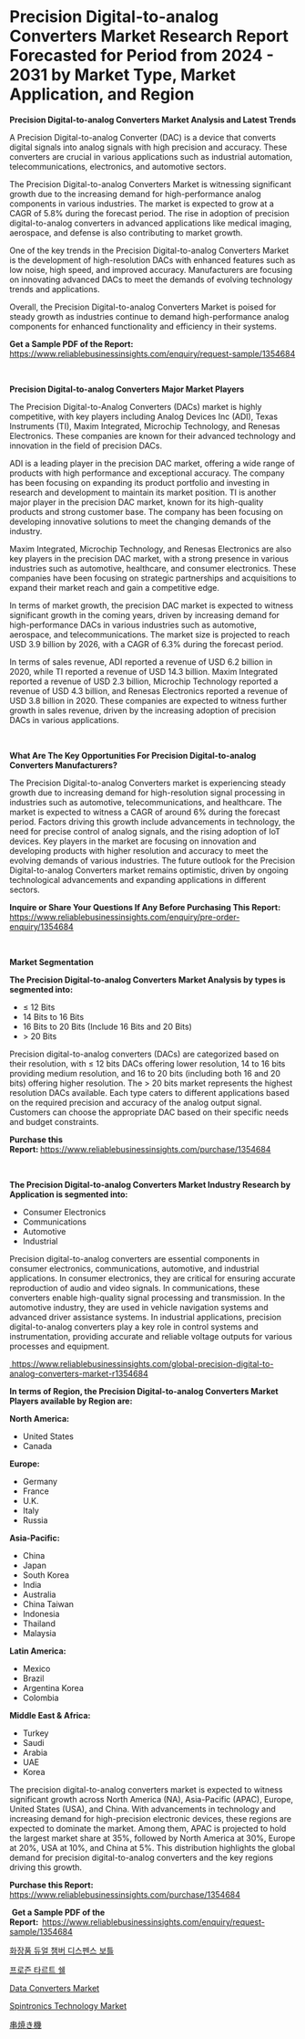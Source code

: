 <p><h1>Precision Digital-to-analog Converters Market Research Report Forecasted for Period from 2024 -  2031 by Market Type, Market Application, and Region</h1></p><p><strong>Precision Digital-to-analog Converters Market Analysis and Latest Trends</strong></p>
<p><p>A Precision Digital-to-analog Converter (DAC) is a device that converts digital signals into analog signals with high precision and accuracy. These converters are crucial in various applications such as industrial automation, telecommunications, electronics, and automotive sectors.</p><p>The Precision Digital-to-analog Converters Market is witnessing significant growth due to the increasing demand for high-performance analog components in various industries. The market is expected to grow at a CAGR of 5.8% during the forecast period. The rise in adoption of precision digital-to-analog converters in advanced applications like medical imaging, aerospace, and defense is also contributing to market growth.</p><p>One of the key trends in the Precision Digital-to-analog Converters Market is the development of high-resolution DACs with enhanced features such as low noise, high speed, and improved accuracy. Manufacturers are focusing on innovating advanced DACs to meet the demands of evolving technology trends and applications.</p><p>Overall, the Precision Digital-to-analog Converters Market is poised for steady growth as industries continue to demand high-performance analog components for enhanced functionality and efficiency in their systems.</p></p>
<p><strong>Get a Sample PDF of the Report:&nbsp;</strong> <a href="https://www.reliablebusinessinsights.com/enquiry/request-sample/1354684">https://www.reliablebusinessinsights.com/enquiry/request-sample/1354684</a></p>
<p>&nbsp;</p>
<p><strong>Precision Digital-to-analog Converters Major Market Players</strong></p>
<p><p>The Precision Digital-to-Analog Converters (DACs) market is highly competitive, with key players including Analog Devices Inc (ADI), Texas Instruments (TI), Maxim Integrated, Microchip Technology, and Renesas Electronics. These companies are known for their advanced technology and innovation in the field of precision DACs.</p><p>ADI is a leading player in the precision DAC market, offering a wide range of products with high performance and exceptional accuracy. The company has been focusing on expanding its product portfolio and investing in research and development to maintain its market position. TI is another major player in the precision DAC market, known for its high-quality products and strong customer base. The company has been focusing on developing innovative solutions to meet the changing demands of the industry.</p><p>Maxim Integrated, Microchip Technology, and Renesas Electronics are also key players in the precision DAC market, with a strong presence in various industries such as automotive, healthcare, and consumer electronics. These companies have been focusing on strategic partnerships and acquisitions to expand their market reach and gain a competitive edge.</p><p>In terms of market growth, the precision DAC market is expected to witness significant growth in the coming years, driven by increasing demand for high-performance DACs in various industries such as automotive, aerospace, and telecommunications. The market size is projected to reach USD 3.9 billion by 2026, with a CAGR of 6.3% during the forecast period.</p><p>In terms of sales revenue, ADI reported a revenue of USD 6.2 billion in 2020, while TI reported a revenue of USD 14.3 billion. Maxim Integrated reported a revenue of USD 2.3 billion, Microchip Technology reported a revenue of USD 4.3 billion, and Renesas Electronics reported a revenue of USD 3.8 billion in 2020. These companies are expected to witness further growth in sales revenue, driven by the increasing adoption of precision DACs in various applications.</p></p>
<p>&nbsp;</p>
<p><strong>What Are The Key Opportunities For Precision Digital-to-analog Converters Manufacturers?</strong></p>
<p><p>The Precision Digital-to-analog Converters market is experiencing steady growth due to increasing demand for high-resolution signal processing in industries such as automotive, telecommunications, and healthcare. The market is expected to witness a CAGR of around 6% during the forecast period. Factors driving this growth include advancements in technology, the need for precise control of analog signals, and the rising adoption of IoT devices. Key players in the market are focusing on innovation and developing products with higher resolution and accuracy to meet the evolving demands of various industries. The future outlook for the Precision Digital-to-analog Converters market remains optimistic, driven by ongoing technological advancements and expanding applications in different sectors.</p></p>
<p><strong>Inquire or Share Your Questions If Any Before Purchasing This Report:</strong> <a href="https://www.reliablebusinessinsights.com/enquiry/pre-order-enquiry/1354684">https://www.reliablebusinessinsights.com/enquiry/pre-order-enquiry/1354684</a></p>
<p>&nbsp;</p>
<p><strong>Market Segmentation</strong></p>
<p><strong>The Precision Digital-to-analog Converters Market Analysis by types is segmented into:</strong></p>
<p><ul><li>≤ 12 Bits</li><li>14 Bits to 16 Bits</li><li>16 Bits to 20 Bits (Include 16 Bits and 20 Bits)</li><li>> 20 Bits</li></ul></p>
<p><p>Precision digital-to-analog converters (DACs) are categorized based on their resolution, with ≤ 12 bits DACs offering lower resolution, 14 to 16 bits providing medium resolution, and 16 to 20 bits (including both 16 and 20 bits) offering higher resolution. The > 20 bits market represents the highest resolution DACs available. Each type caters to different applications based on the required precision and accuracy of the analog output signal. Customers can choose the appropriate DAC based on their specific needs and budget constraints.</p></p>
<p><strong>Purchase this Report:&nbsp;</strong><a href="https://www.reliablebusinessinsights.com/purchase/1354684">https://www.reliablebusinessinsights.com/purchase/1354684</a></p>
<p>&nbsp;</p>
<p><strong>The Precision Digital-to-analog Converters Market Industry Research by Application is segmented into:</strong></p>
<p><ul><li>Consumer Electronics</li><li>Communications</li><li>Automotive</li><li>Industrial</li></ul></p>
<p><p>Precision digital-to-analog converters are essential components in consumer electronics, communications, automotive, and industrial applications. In consumer electronics, they are critical for ensuring accurate reproduction of audio and video signals. In communications, these converters enable high-quality signal processing and transmission. In the automotive industry, they are used in vehicle navigation systems and advanced driver assistance systems. In industrial applications, precision digital-to-analog converters play a key role in control systems and instrumentation, providing accurate and reliable voltage outputs for various processes and equipment.</p></p>
<p><a href="https://www.reliablebusinessinsights.com/global-precision-digital-to-analog-converters-market-r1354684">&nbsp;https://www.reliablebusinessinsights.com/global-precision-digital-to-analog-converters-market-r1354684</a></p>
<p><strong>In terms of Region, the Precision Digital-to-analog Converters Market Players available by Region are:</strong></p>
<p>
    <p> <strong> North America: </strong>
        <ul>
            <li>United States</li>
            <li>Canada</li>
        </ul>
        </p> 
    <p> <strong> Europe: </strong>
        <ul>
            <li>Germany</li>
            <li>France</li>
            <li>U.K.</li>
            <li>Italy</li>
            <li>Russia</li>
        </ul>
        </p> 
    <p> <strong> Asia-Pacific: </strong>
        <ul>
            <li>China</li>
            <li>Japan</li>
            <li>South Korea</li>
            <li>India</li>
            <li>Australia</li>
            <li>China Taiwan</li>
            <li>Indonesia</li>
            <li>Thailand</li>
            <li>Malaysia</li>
        </ul>
        </p> 
    <p> <strong> Latin America: </strong>
        <ul>
            <li>Mexico</li>
            <li>Brazil</li>
            <li>Argentina Korea</li>
            <li>Colombia</li>
        </ul>
        </p> 
    <p> <strong> Middle East & Africa: </strong>
        <ul>
            <li>Turkey</li>
            <li>Saudi</li>
            <li>Arabia</li>
            <li>UAE</li>
            <li>Korea</li>
        </ul>
    </p>
    </p>
<p><p>The precision digital-to-analog converters market is expected to witness significant growth across North America (NA), Asia-Pacific (APAC), Europe, United States (USA), and China. With advancements in technology and increasing demand for high-precision electronic devices, these regions are expected to dominate the market. Among them, APAC is projected to hold the largest market share at 35%, followed by North America at 30%, Europe at 20%, USA at 10%, and China at 5%. This distribution highlights the global demand for precision digital-to-analog converters and the key regions driving this growth.</p></p>
<p><strong>Purchase this Report: </strong><a href="https://www.reliablebusinessinsights.com/purchase/1354684">https://www.reliablebusinessinsights.com/purchase/1354684</a></p>
<p>&nbsp;<strong>Get a Sample PDF of the Report:&nbsp;&nbsp;</strong><a href="https://www.reliablebusinessinsights.com/enquiry/request-sample/1354684">https://www.reliablebusinessinsights.com/enquiry/request-sample/1354684</a></p>
<p><strong></strong></p>
<p><p><a href="https://github.com/milikokao84/Market-Research-Report-List-1/blob/main/2841865158275.md">화장품 듀얼 챔버 디스펜스 보틀</a></p><p><a href="https://github.com/ROBERTS65DAVID/Market-Research-Report-List-1/blob/main/8037674158274.md">프로즌 타르트 쉘</a></p><p><a href="https://github.com/beatblasta/Market-Research-Report-List-3/blob/main/data-converters-market.md">Data Converters Market</a></p><p><a href="https://github.com/angelajermaine/Market-Research-Report-List-3/blob/main/spintronics-technology-market.md">Spintronics Technology Market</a></p><p><a href="https://github.com/DayanaRunolfsdottir/Market-Research-Report-List-1/blob/main/9106884148794.md">串焼き機</a></p></p>